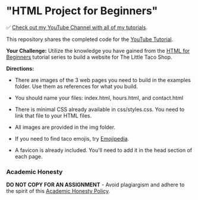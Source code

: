 # "HTML Project for Beginners"

✅ [Check out my YouTube Channel with all of my tutorials](https://www.youtube.com/DaveGrayTeachesCode).

This repository shares the completed code for the [YouTube Tutorial](https://youtu.be/T5PD8ofhiug).

**Your Challenge:** Utilize the knowledge you have gained from the [HTML for Beginners](https://www.youtube.com/playlist?list=PL0Zuz27SZ-6OlAwitnFUubtE93DO-l0vu) tutorial series to build a website for The Little Taco Shop.

**Directions:**

- There are images of the 3 web pages you need to build in the examples folder. Use them as references for what you build.

- You should name your files: index.html, hours.html, and contact.html

- There is minimal CSS already available in css/styles.css. You need to link that file to your HTML files.

- All images are provided in the img folder.

- If you need to find taco emojis, try [Emojipedia](https://emojipedia.org/taco/).

- A favicon is already included. You'll need to add it in the head section of each page.

### Academic Honesty

**DO NOT COPY FOR AN ASSIGNMENT** - Avoid plagiargism and adhere to the spirit of this [Academic Honesty Policy](https://www.freecodecamp.org/news/academic-honesty-policy/).
